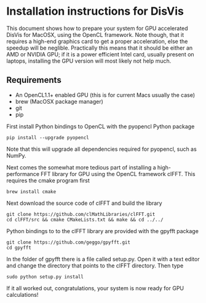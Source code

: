# Installation instructions for DisVis

This document shows how to prepare your system for GPU accelerated DisVis for
MacOSX, using the OpenCL framework.  Note though, that it requires a high-end
graphics card to get a proper acceleration, else the speedup will be neglible.
Practically this means that it should be either an AMD or NVIDIA GPU; if it is
a power efficient Intel card, usually present on laptops, installing the GPU
version will most likely not help much. 

## Requirements

* An OpenCL1.1+ enabled GPU (this is for current Macs usually the case)
* brew (MacOSX package manager)
* git
* pip

First install Python bindings to OpenCL with the pyopencl Python package

    pip install --upgrade pyopencl

Note that this will upgrade all dependencies required for pyopencl, such as
NumPy.

Next comes the somewhat more tedious part of installing a high-performance FFT
library for GPU using the OpenCL framework clFFT. This requires the cmake
program first

    brew install cmake

Next download the source code of clFFT and build the library

    git clone https://github.com/clMathLibraries/clFFT.git
    cd clFFT/src && cmake CMakeLists.txt && make && cd ../../

Python bindings to to the clFFT library are provided with the gpyfft package

    git clone https://github.com/geggo/gpyfft.git
    cd gpyfft

In the folder of gpyfft there is a file called setup.py. Open it with a text
editor and change the directory that points to the clFFT directory. Then type

    sudo python setup.py install

If it all worked out, congratulations, your system is now ready for GPU
calculations!
